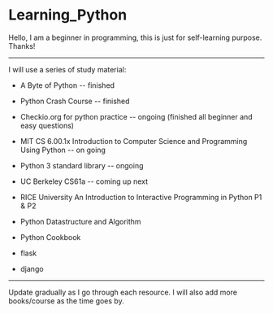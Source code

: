 # Learning_Python

Hello, I am a beginner in programming, this is just for self-learning purpose.
Thanks!

---
I will use a series of study material:
* A Byte of Python -- finished
* Python Crash Course -- finished
* Checkio.org for python practice -- ongoing (finished all beginner and easy questions)
* MIT CS 6.00.1x Introduction to Computer Science and Programming Using Python -- on going
* Python 3 standard library -- ongoing
* UC Berkeley CS61a -- coming up next
* RICE University An Introduction to Interactive Programming in Python P1 & P2
* Python Datastructure and Algorithm
* Python Cookbook

* flask
* django



---
Update gradually as I go through each resource.
I will also add more books/course as the time goes by.
